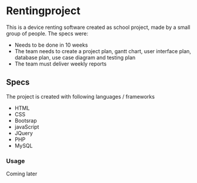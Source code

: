# Rentingproject
This is a device renting software created as school project, made by a small group of people.
The specs were:
* Needs to be done in 10 weeks
* The team needs to create a project plan, gantt chart, user interface plan, database plan, use case diagram and testing plan
* The team must deliver weekly reports

## Specs
The project is created with following languages / frameworks
* HTML
* CSS
* Bootsrap
* javaScript
* JQuery
* PHP
* MySQL

### Usage
Coming later
